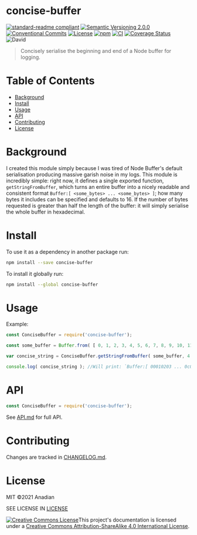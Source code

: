 # concise-buffer
[![standard-readme compliant](https://img.shields.io/badge/readme%20style-standard-brightgreen.svg?style=flat-square)](https://github.com/RichardLitt/standard-readme)
[![Semantic Versioning 2.0.0](https://img.shields.io/badge/semver-2.0.0-brightgreen?style=flat-square)](https://semver.org/spec/v2.0.0.html)
[![Conventional Commits](https://img.shields.io/badge/Conventional%20Commits-1.0.0-yellow.svg?style=flat-square)](https://conventionalcommits.org)
[![License](https://img.shields.io/github/license/Anadian/concise-buffer)](https://github.com/Anadian/concise-buffer/blob/master/LICENSE)
[![npm](https://img.shields.io/npm/v/concise-buffer)](https://www.npmjs.com/package/concise-buffer)
[![CI](https://github.com/Anadian/concise-buffer/workflows/ci/badge.svg)](https://github.com/Anadian/concise-buffer/actions?query=workflow%3Aci)
[![Coverage Status](https://coveralls.io/repos/github/Anadian/concise-buffer/badge.svg?branch=master)](https://coveralls.io/github/Anadian/concise-buffer?branch=master)
![David](https://david-dm.org/Anadian/concise-buffer.svg)

> Concisely serialise the beginning and end of a Node buffer for logging.
# Table of Contents
- [Background](#Background)
- [Install](#Install)
- [Usage](#Usage)
- [API](#API)
- [Contributing](#Contributing)
- [License](#License)
# Background
I created this module simply because I was tired of Node Buffer's default serialisation producing massive garish noise in my logs. This module is incredibly simple: right now, it defines a single exported function, `getStringFromBuffer`, which turns an entire buffer into a nicely readable and consistent format `Buffer:[ <some_bytes> ... <some_bytes> ]`; how many bytes it includes can be specified and defaults to 16. If the number of bytes requested is greater than half the length of the buffer: it will simply serialise the whole buffer in hexadecimal.
# Install
To use it as a dependency in another package run:
```sh
npm install --save concise-buffer
```
To install it globally run:
```sh
npm install --global concise-buffer
```
# Usage
Example:
```js
const ConciseBuffer = require('concise-buffer');

const some_buffer = Buffer.from( [ 0, 1, 2, 3, 4, 5, 6, 7, 8, 9, 10, 11, 12, 13, 14, 15 ] ); //In real use cases, the buffer will propbably be a lot longer than this but you get the idea.

var concise_string = ConciseBuffer.getStringFromBuffer( some_buffer, 4 ); //You can optionally specify how many bytes from the beginning and end of the buffer you want; the default is 16.

console.log( concise_string ); //Will print: `Buffer:[ 00010203 ... 0c0d0e0f ]`
```
# API
```js
const ConciseBuffer = require('concise-buffer');
```
See [API.md](API.md) for full API.
# Contributing
Changes are tracked in [CHANGELOG.md](CHANGELOG.md).
# License
MIT ©2021 Anadian

SEE LICENSE IN [LICENSE](LICENSE)

[![Creative Commons License](https://i.creativecommons.org/l/by-sa/4.0/88x31.png)](http://creativecommons.org/licenses/by-sa/4.0/)This project's documentation is licensed under a [Creative Commons Attribution-ShareAlike 4.0 International License](http://creativecommons.org/licenses/by-sa/4.0/).
